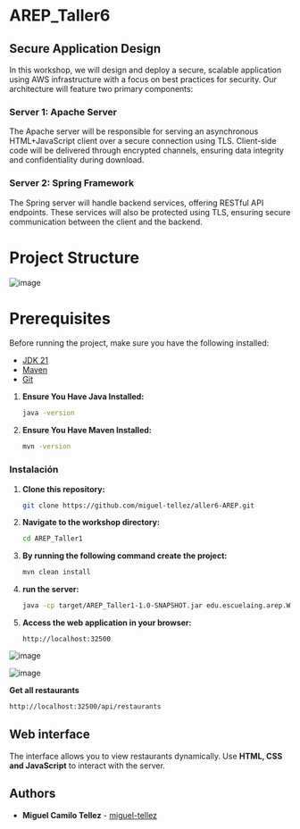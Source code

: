 # AREP_Taller6

## Secure Application Design
In this workshop, we will design and deploy a secure, scalable application using AWS infrastructure with a focus on best practices for security. Our architecture will feature two primary components:

### Server 1: Apache Server
The Apache server will be responsible for serving an asynchronous HTML+JavaScript client over a secure connection using TLS. Client-side code will be delivered through encrypted channels, ensuring data integrity and confidentiality during download.
### Server 2: Spring Framework
The Spring server will handle backend services, offering RESTful API endpoints. These services will also be protected using TLS, ensuring secure communication between the client and the backend.
# Project Structure

![image](https://github.com/user-attachments/assets/246740d9-6d0c-40b1-a95d-28a343387cc4)

#  Prerequisites
Before running the project, make sure you have the following installed:
- [JDK 21](https://www.oracle.com/co/java/technologies/downloads/)
- [Maven](https://maven.apache.org/download.cgi)
- [Git](https://git-scm.com/downloads)

1. **Ensure You Have Java Installed:**
   ```sh
   java -version
   ```
2. **Ensure You Have Maven Installed:**
   ```sh
   mvn -version
   ```
###  Instalación

1. **Clone this repository:**
   ```sh
   git clone https://github.com/miguel-tellez/aller6-AREP.git
   ```

2. **Navigate to the workshop directory:**
   ```sh
   cd AREP_Taller1
   ```

2. **By running the following command create the project:**
   ```sh
   mvn clean install
   ```

3. **run the server:**
   ```sh
   java -cp target/AREP_Taller1-1.0-SNAPSHOT.jar edu.escuelaing.arep.WebServer
   ```

4. **Access the web application in your browser:**
   ```
   http://localhost:32500
   ```

![image](https://github.com/user-attachments/assets/bf5b44d1-57ee-4c51-93d0-12fefae46c5e)

![image](https://github.com/user-attachments/assets/602a46e4-5edf-464a-9760-3ffa7e7336e0)


**Get all restaurants**
```sh
http://localhost:32500/api/restaurants
```

##  Web interface
The interface allows you to view restaurants dynamically. Use **HTML, CSS and JavaScript** to interact with the server.


##  Authors
- **Miguel Camilo Tellez** - [miguel-tellez](https://github.com/miguel-tellez)
  
